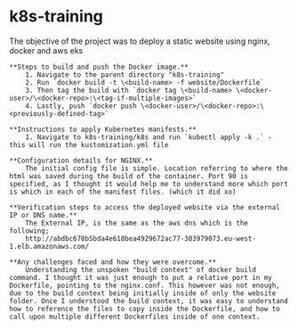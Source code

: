 # k8s-training

The objective of the project was to deploy a static website using nginx, docker and aws eks

    **Steps to build and push the Docker image.**
        1. Navigate to the parent directory "k8s-training"
        2. Run `docker build -t \<build-name> -f website/Dockerfile`
        3. Then tag the build with `docker tag \<build-name> \<docker-user>/\<docker-repo>:\<tag-if-multiple-images>`
        4. Lastly, push `docker push \<docker-user>/\<docker-repo>:\<previously-defined-tag>`

    **Instructions to apply Kubernetes manifests.**
        1. Navigate to k8s-training/k8s and run `kubectl apply -k .` - this will run the kustomization.yml file 

    **Configuration details for NGINX.**
        The initial config file is simple. Location referring to where the html was saved during the build of the container. Port 90 is specified, as I thought it would help me to understand more which port is which in each of the manifest files. (which it did xo)

    **Verification steps to access the deployed website via the external IP or DNS name.**
        The External IP, is the same as the aws dns which is the following;
        http://abdbc678b5bda4e618bea4929672ac77-303979073.eu-west-1.elb.amazonaws.com/

    **Any challenges faced and how they were overcome.**
        Understanding the unspoken "build context" of docker build command. I thought it was just enough to put a relative port in my Dockerfile, pointing to the nginx.conf. This however was not enough, due to the build context being initially inside of only the website folder. Once I understood the build context, it was easy to understand how to reference the files to copy inside the Dockerfile, and how to call upon multiple different Dockerfiles inside of one context.
